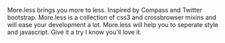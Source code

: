More.less brings you more to less.
Inspired by Compass and Twitter bootstrap.
More.less is a collection of css3 and crossbrowser mixins and will ease your development a lot.
More.less will help you to seperate style and javascript. Give it a try I know you'll love it.
